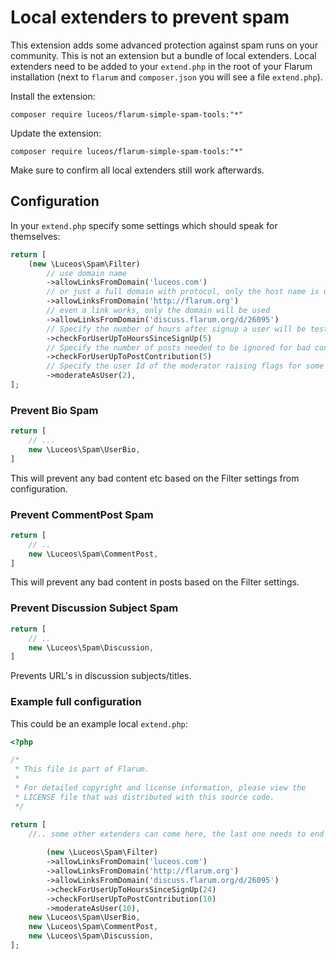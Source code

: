 # Local extenders to prevent spam

This extension adds some advanced protection against spam runs on your community. This is not an extension but a bundle of local extenders. Local extenders need to be added to your `extend.php` in the root of your Flarum installation (next to `flarum` and `composer.json` you will see a file `extend.php`).

Install the extension:

```
composer require luceos/flarum-simple-spam-tools:"*"
```

Update the extension:


```
composer require luceos/flarum-simple-spam-tools:"*"
```

Make sure to confirm all local extenders still work afterwards.

## Configuration

In your `extend.php` specify some settings which should speak for themselves:
```php
return [
    (new \Luceos\Spam\Filter)
        // use domain name
        ->allowLinksFromDomain('luceos.com')
        // or just a full domain with protocol, only the host name is used
        ->allowLinksFromDomain('http://flarum.org')
        // even a link works, only the domain will be used
        ->allowLinksFromDomain('discuss.flarum.org/d/26095')
        // Specify the number of hours after signup a user will be tested for bad content
        ->checkForUserUpToHoursSinceSignUp(5)
        // Specify the number of posts needed to be ignored for bad content testing
        ->checkForUserUpToPostContribution(5)
        // Specify the user Id of the moderator raising flags for some actions
        ->moderateAsUser(2),
];
```

### Prevent Bio Spam

```php
return [
    // ...
    new \Luceos\Spam\UserBio,
]
```

This will prevent any bad content etc based on the Filter settings from configuration.

### Prevent CommentPost Spam

```php
return [
    // ..
    new \Luceos\Spam\CommentPost,
]
```

This will prevent any bad content in posts based on the Filter settings.

### Prevent Discussion Subject Spam

```php
return [
    // ..
    new \Luceos\Spam\Discussion,
]
```

Prevents URL's in discussion subjects/titles.

### Example full configuration

This could be an example local `extend.php`:

```php
<?php

/*
 * This file is part of Flarum.
 *
 * For detailed copyright and license information, please view the
 * LICENSE file that was distributed with this source code.
 */

return [
    //.. some other extenders can come here, the last one needs to end with a comma.
    
        (new \Luceos\Spam\Filter)
        ->allowLinksFromDomain('luceos.com')
        ->allowLinksFromDomain('http://flarum.org')
        ->allowLinksFromDomain('discuss.flarum.org/d/26095')
        ->checkForUserUpToHoursSinceSignUp(24)
        ->checkForUserUpToPostContribution(10)
        ->moderateAsUser(10),
    new \Luceos\Spam\UserBio,
    new \Luceos\Spam\CommentPost,
    new \Luceos\Spam\Discussion,
];
```
